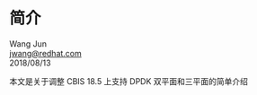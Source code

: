 <!-- toc -->  
# 简介

Wang Jun<br>
jwang@redhat.com<br>
2018/08/13

本文是关于调整 CBIS 18.5 上支持 DPDK 双平面和三平面的简单介绍

